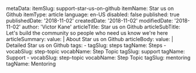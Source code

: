 metaData:
    itemSlug: support-star-us-on-github
    itemName: Star us on Github
    itemType: article
    language: en-US
    disabled: false
    published: true
    publishedDate: '2018-11-02'
    createdDate: '2018-11-02'
    modifiedDate: '2018-11-02'
author: 'Victor Kane'
articleTitle: Star us on Github
articleSubTitle: Let's build the community so people who need us know we're here
articleSummary:
    value: |
        About Star us on Github
articleBody:
    value: |
        Detailed Star us on Github
tags:
    - tagSlug: steps
      tagName: Steps
    - vocabSlug: step-topic
      vocabName: Step Topic
      tagSlug: support
      tagName: Support
    - vocabSlug: step-topic
      vocabName: Step Topic
      tagSlug: mentoring
      tagName: Mentoring
